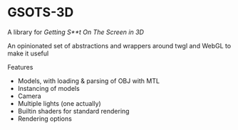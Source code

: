 # GSOTS-3D

A library for *Getting S&ast;&ast;t On The Screen in 3D*

An opinionated set of abstractions and wrappers around twgl and WebGL to make it useful 

Features
- Models, with loading & parsing of OBJ with MTL
- Instancing of models
- Camera
- Multiple lights (one actually)
- Builtin shaders for standard rendering
- Rendering options